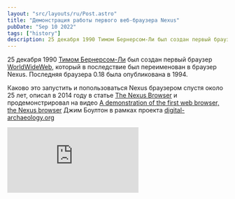 ```yaml
---
layout: "src/layouts/ru/Post.astro"
title: "Демонстрация работы первого веб-браузера Nexus"
pubDate: "Sep 10 2022"
tags: ["history"]
description: 25 декабря 1990 Тимом Бернерсом-Ли был создан первый браузер WorldWideWeb, который в последствие был переименован в браузер Nexus. Последняя браузера 0.18 была опубликована в 1994.
---
```

  
25 декабря 1990 [Тимом Бернерсом-Ли](https://ru.wikipedia.org/wiki/%D0%91%D0%B5%D1%80%D0%BD%D0%B5%D1%80%D1%81-%D0%9B%D0%B8,_%D0%A2%D0%B8%D0%BC) был создан первый браузер [WorldWideWeb](https://en.wikipedia.org/wiki/WorldWideWeb), который в последствие был переименован в браузер Nexus. Последняя браузера 0.18 была опубликована в 1994.  
  
Каково это запустить и попользоваться Nexus браузером спустя около 25 лет, описал в 2014 году в статье [The Nexus Browser](https://digital-archaeology.org/the-nexus-browser/) и продемонстрировал на видео [A demonstration of the first web browser, the Nexus browser](https://www.youtube.com/watch?v=3c3Rt6QbHDw) Джим Боултон в рамках проекта [digital-archaeology.org](https://digital-archaeology.org/)  

<iframe src="https://www.youtube.com/embed/3c3Rt6QbHDw" title="YouTube video player" frameborder="0" allowfullscreen></iframe>
